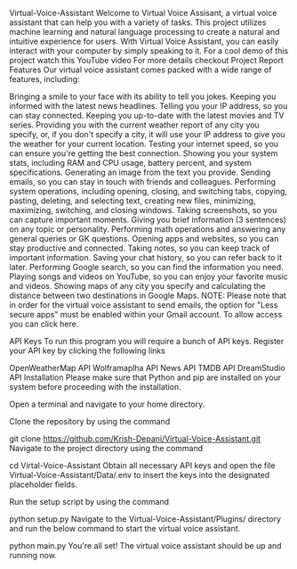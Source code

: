 Virtual-Voice-Assistant
Welcome to Virtual Voice Assisant, a virtual voice assistant that can help you with a variety of tasks. This project utilizes machine learning and natural language processing to create a natural and intuitive experience for users. With Virtual Voice Assistant, you can easily interact with your computer by simply speaking to it.
For a cool demo of this project watch this YouTube video
For more details checkout Project Report
Features
Our virtual voice assistant comes packed with a wide range of features, including:

Bringing a smile to your face with its ability to tell you jokes.
Keeping you informed with the latest news headlines.
Telling you your IP address, so you can stay connected.
Keeping you up-to-date with the latest movies and TV series.
Providing you with the current weather report of any city you specify, or, if you don't specify a city, it will use your IP address to give you the weather for your current location.
Testing your internet speed, so you can ensure you're getting the best connection.
Showing you your system stats, including RAM and CPU usage, battery percent, and system specifications.
Generating an image from the text you provide.
Sending emails, so you can stay in touch with friends and colleagues.
Performing system operations, including opening, closing, and switching tabs, copying, pasting, deleting, and selecting text, creating new files, minimizing, maximizing, switching, and closing windows.
Taking screenshots, so you can capture important moments.
Giving you brief information (3 sentences) on any topic or personality.
Performing math operations and answering any general queries or GK questions.
Opening apps and websites, so you can stay productive and connected.
Taking notes, so you can keep track of important information.
Saving your chat history, so you can refer back to it later.
Performing Google search, so you can find the information you need.
Playing songs and videos on YouTube, so you can enjoy your favorite music and videos.
Showing maps of any city you specify and calculating the distance between two destinations in Google Maps.
NOTE: Please note that in order for the virtual voice assistant to send emails, the option for "Less secure apps" must be enabled within your Gmail account. To allow access you can click here.

API Keys
To run this program you will require a bunch of API keys. Register your API key by clicking the following links

OpenWeatherMap API
Wolframaplha API
News API
TMDB API
DreamStudio API
Installation
Please make sure that Python and pip are installed on your system before proceeding with the installation.

Open a terminal and navigate to your home directory.

Clone the repository by using the command

git clone https://github.com/Krish-Depani/Virtual-Voice-Assistant.git
Navigate to the project directory using the command

cd Virtal-Voice-Assistant
Obtain all necessary API keys and open the file Virtual-Voice-Assistant/Data/.env to insert the keys into the designated placeholder fields.

Run the setup script by using the command

python setup.py
Navigate to the Virtual-Voice-Assistant/Plugins/ directory and run the below command to start the virtual voice assistant.

python main.py
You're all set! The virtual voice assistant should be up and running now.
